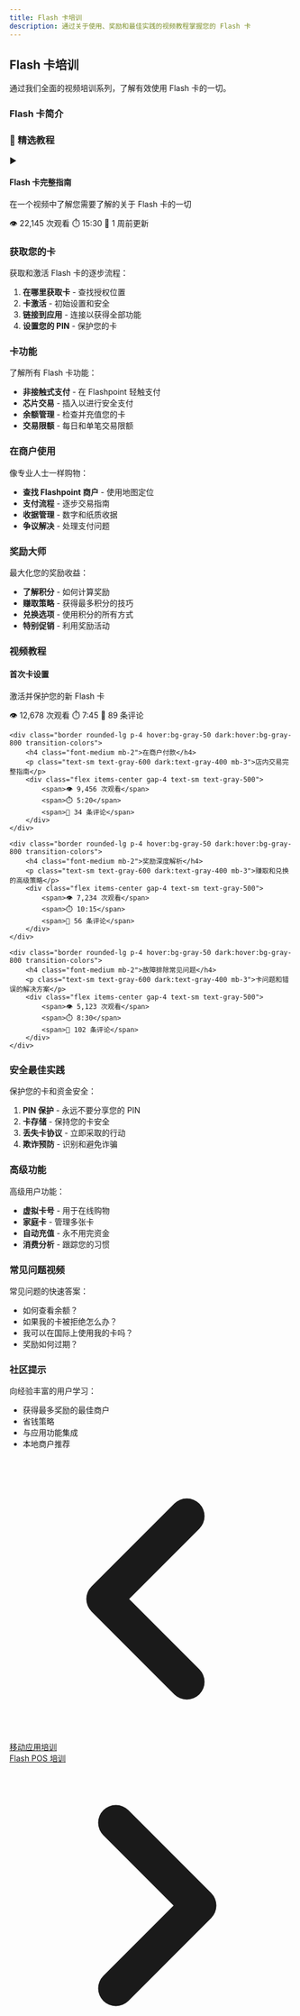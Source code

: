 ```yaml
---
title: Flash 卡培训
description: 通过关于使用、奖励和最佳实践的视频教程掌握您的 Flash 卡
---
```


## Flash 卡培训

通过我们全面的视频培训系列，了解有效使用 Flash 卡的一切。

### Flash 卡简介

<div class="bg-flash-accent/10 border border-flash-accent/20 rounded-lg p-6 mb-8">
    <h3 class="text-lg font-semibold mb-4">🎥 精选教程</h3>
    <div class="aspect-video bg-black rounded-lg mb-4">
        <div class="w-full h-full flex items-center justify-center text-white">
            <span class="text-6xl">▶️</span>
        </div>
    </div>
    <h4 class="font-medium mb-2">Flash 卡完整指南</h4>
    <p class="text-sm text-gray-600 dark:text-gray-400 mb-3">在一个视频中了解您需要了解的关于 Flash 卡的一切</p>
    <div class="flex items-center gap-4 text-sm text-gray-500">
        <span>👁️ 22,145 次观看</span>
        <span>⏱️ 15:30</span>
        <span>📅 1 周前更新</span>
    </div>
</div>

### 获取您的卡

获取和激活 Flash 卡的逐步流程：

1. **在哪里获取卡** - 查找授权位置
2. **卡激活** - 初始设置和安全
3. **链接到应用** - 连接以获得全部功能
4. **设置您的 PIN** - 保护您的卡

### 卡功能

了解所有 Flash 卡功能：

- **非接触式支付** - 在 Flashpoint 轻触支付
- **芯片交易** - 插入以进行安全支付
- **余额管理** - 检查并充值您的卡
- **交易限额** - 每日和单笔交易限额

### 在商户使用

像专业人士一样购物：

- **查找 Flashpoint 商户** - 使用地图定位
- **支付流程** - 逐步交易指南
- **收据管理** - 数字和纸质收据
- **争议解决** - 处理支付问题

### 奖励大师

最大化您的奖励收益：

- **了解积分** - 如何计算奖励
- **赚取策略** - 获得最多积分的技巧
- **兑换选项** - 使用积分的所有方式
- **特别促销** - 利用奖励活动

### 视频教程

<div class="grid gap-4 mt-8">
    <div class="border rounded-lg p-4 hover:bg-gray-50 dark:hover:bg-gray-800 transition-colors">
        <h4 class="font-medium mb-2">首次卡设置</h4>
        <p class="text-sm text-gray-600 dark:text-gray-400 mb-3">激活并保护您的新 Flash 卡</p>
        <div class="flex items-center gap-4 text-sm text-gray-500">
            <span>👁️ 12,678 次观看</span>
            <span>⏱️ 7:45</span>
            <span>💬 89 条评论</span>
        </div>
    </div>
    
    <div class="border rounded-lg p-4 hover:bg-gray-50 dark:hover:bg-gray-800 transition-colors">
        <h4 class="font-medium mb-2">在商户付款</h4>
        <p class="text-sm text-gray-600 dark:text-gray-400 mb-3">店内交易完整指南</p>
        <div class="flex items-center gap-4 text-sm text-gray-500">
            <span>👁️ 9,456 次观看</span>
            <span>⏱️ 5:20</span>
            <span>💬 34 条评论</span>
        </div>
    </div>
    
    <div class="border rounded-lg p-4 hover:bg-gray-50 dark:hover:bg-gray-800 transition-colors">
        <h4 class="font-medium mb-2">奖励深度解析</h4>
        <p class="text-sm text-gray-600 dark:text-gray-400 mb-3">赚取和兑换的高级策略</p>
        <div class="flex items-center gap-4 text-sm text-gray-500">
            <span>👁️ 7,234 次观看</span>
            <span>⏱️ 10:15</span>
            <span>💬 56 条评论</span>
        </div>
    </div>
    
    <div class="border rounded-lg p-4 hover:bg-gray-50 dark:hover:bg-gray-800 transition-colors">
        <h4 class="font-medium mb-2">故障排除常见问题</h4>
        <p class="text-sm text-gray-600 dark:text-gray-400 mb-3">卡问题和错误的解决方案</p>
        <div class="flex items-center gap-4 text-sm text-gray-500">
            <span>👁️ 5,123 次观看</span>
            <span>⏱️ 8:30</span>
            <span>💬 102 条评论</span>
        </div>
    </div>
</div>

### 安全最佳实践

保护您的卡和资金安全：

1. **PIN 保护** - 永远不要分享您的 PIN
2. **卡存储** - 保持您的卡安全
3. **丢失卡协议** - 立即采取的行动
4. **欺诈预防** - 识别和避免诈骗

### 高级功能

高级用户功能：

- **虚拟卡号** - 用于在线购物
- **家庭卡** - 管理多张卡
- **自动充值** - 永不用完资金
- **消费分析** - 跟踪您的习惯

### 常见问题视频

常见问题的快速答案：

- 如何查看余额？
- 如果我的卡被拒绝怎么办？
- 我可以在国际上使用我的卡吗？
- 奖励如何过期？

### 社区提示

向经验丰富的用户学习：

- 获得最多奖励的最佳商户
- 省钱策略
- 与应用功能集成
- 本地商户推荐

<!-- Navigation links -->
<div class="flex justify-between items-center mt-8 pt-4 border-t border-zinc-200 dark:border-zinc-700">
  <div class="w-1/3 text-left">
    <a href="mobile-app" class="inline-flex items-center bg-purple-600 hover:bg-purple-700 text-white rounded-md transition-colors px-4 py-2 text-sm font-medium shadow-sm hover:shadow-md">
      <svg xmlns="http://www.w3.org/2000/svg" class="h-6 w-6 mr-2" fill="none" viewBox="0 0 24 24" stroke="currentColor">
        <path stroke-linecap="round" stroke-linejoin="round" stroke-width="3" d="M15 19l-7-7 7-7" />
      </svg>
      移动应用培训
    </a>
  </div>
  <div class="w-1/3 text-center">
    <!-- Optional center content -->
  </div>
  <div class="w-1/3 text-right">
    <a href="flash-pos" class="inline-flex items-center bg-purple-600 hover:bg-purple-700 text-white rounded-md transition-colors px-4 py-2 text-sm font-medium shadow-sm hover:shadow-md">
      Flash POS 培训
      <svg xmlns="http://www.w3.org/2000/svg" class="h-6 w-6 ml-2" fill="none" viewBox="0 0 24 24" stroke="currentColor">
        <path stroke-linecap="round" stroke-linejoin="round" stroke-width="3" d="M9 5l7 7-7 7" />
      </svg>
    </a>
  </div>
</div>